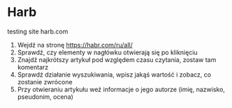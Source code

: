 # Harb
testing site harb.com
1. Wejdź na stronę https://habr.com/ru/all/
2. Sprawdź, czy elementy w nagłówku otwierają się po kliknięciu
3. Znajdź najkrótszy artykuł pod względem czasu czytania, zostaw tam komentarz
4. Sprawdź działanie wyszukiwania, wpisz jakąś wartość i zobacz, co zostanie zwrócone
5. Przy otwieraniu artykułu weź informacje o jego autorze (imię, nazwisko, pseudonim, ocena)
